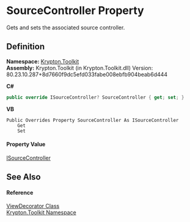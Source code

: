 # SourceController Property


Gets and sets the associated source controller.



## Definition
**Namespace:** <a href="79d2eac2-21f4-54ff-7552-b20c33c30600.md">Krypton.Toolkit</a>  
**Assembly:** Krypton.Toolkit (in Krypton.Toolkit.dll) Version: 80.23.10.287+8d7660f9dc5efd033fabe008ebfb904beab6d444

**C#**
``` C#
public override ISourceController? SourceController { get; set; }
```
**VB**
``` VB
Public Overrides Property SourceController As ISourceController
	Get
	Set
```



#### Property Value
<a href="4e1fc1a2-292c-ab43-8865-2e2d287bad43.md">ISourceController</a>

## See Also


#### Reference
<a href="5bfdac14-2f95-17b3-c641-94bca28b9f8c.md">ViewDecorator Class</a>  
<a href="79d2eac2-21f4-54ff-7552-b20c33c30600.md">Krypton.Toolkit Namespace</a>  
